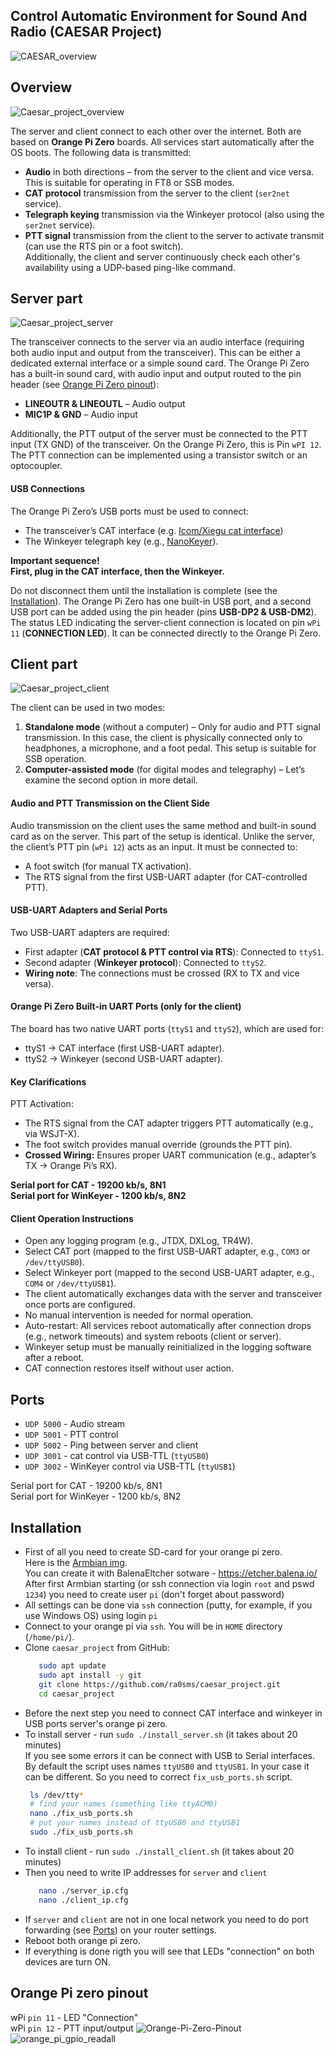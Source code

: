 ## Control Automatic Environment for Sound And Radio (CAESAR Project)

![CAESAR_overview](docs/CAESAR_overview.png)  

## Overview

![Caesar_project_overview](docs/caesar_diagram_overview.jpg)  

The server and client connect to each other over the internet. Both are based on **Orange Pi Zero** boards.
All services start automatically after the OS boots. The following data is transmitted:  
* **Audio** in both directions – from the server to the client and vice versa. This is suitable for operating in FT8 or SSB modes.  
* **CAT protocol** transmission from the server to the client (```ser2net``` service).  
* **Telegraph keying** transmission via the Winkeyer protocol (also using the ```ser2net``` service).  
* **PTT signal** transmission from the client to the server to activate transmit (can use the RTS pin or a foot switch).  
Additionally, the client and server continuously check each other's availability using a UDP-based ping-like command.  

## Server part

![Caesar_project_server](docs/caesar_diagram_server.jpg)  

The transceiver connects to the server via an audio interface (requiring both audio input and output from the transceiver). This can be either a dedicated external interface or a simple sound card. The Orange Pi Zero has a built-in sound card, with audio input and output routed to the pin header (see [Orange Pi Zero pinout](#orange-pi-zero-pinout)):  
* **LINEOUTR & LINEOUTL** – Audio output  
* **MIC1P & GND** – Audio input

Additionally, the PTT output of the server must be connected to the PTT input (TX GND) of the transceiver. On the Orange Pi Zero, this is Pin `wPI 12`. The PTT connection can be implemented using a transistor switch or an optocoupler.  
#### USB Connections
The Orange Pi Zero’s USB ports must be used to connect:
* The transceiver’s CAT interface  (e.g. [Icom/Xiegu cat interface](https://github.com/ra0sms/CAT_interface_for_Icom_Xiegu))
* The Winkeyer telegraph key (e.g., [NanoKeyer](https://github.com/ra0sms/nanokeyer)).  

**Important sequence!**  
**First, plug in the CAT interface, then the Winkeyer.** 

Do not disconnect them until the installation is complete (see the [Installation](#installation)). The Orange Pi Zero has one built-in USB port, and a second USB port can be added using the pin header (pins **USB-DP2 & USB-DM2**).  
The status LED indicating the server-client connection is located on pin `wPi 11` (**CONNECTION LED**). It can be connected directly to the Orange Pi Zero.

## Client part

![Caesar_project_client](docs/caesar_diagram_client.jpg)  

The client can be used in two modes:  
1. **Standalone mode** (without a computer) – Only for audio and PTT signal transmission. In this case, the client is physically connected only to headphones, a microphone, and a foot pedal. This setup is suitable for SSB operation.  
2. **Computer-assisted mode** (for digital modes and telegraphy) – Let’s examine the second option in more detail.  
#### Audio and PTT Transmission on the Client Side
Audio transmission on the client uses the same method and built-in sound card as on the server. This part of the setup is identical. Unlike the server, the client’s PTT pin (`wPi 12`) acts as an input. It must be connected to:
* A foot switch (for manual TX activation).  
* The RTS signal from the first USB-UART adapter (for CAT-controlled PTT).

#### USB-UART Adapters and Serial Ports
Two USB-UART adapters are required:
* First adapter (**CAT protocol & PTT control via RTS**): Connected to `ttyS1`.
* Second adapter (**Winkeyer protocol**): Connected to `ttyS2`.
* **Wiring note**: The connections must be crossed (RX to TX and vice versa).
#### Orange Pi Zero Built-in UART Ports (only for the client)
The board has two native UART ports (`ttyS1` and `ttyS2`), which are used for:
* ttyS1 → CAT interface (first USB-UART adapter).  
* ttyS2 → Winkeyer (second USB-UART adapter).  
#### Key Clarifications
PTT Activation:
* The RTS signal from the CAT adapter triggers PTT automatically (e.g., via WSJT-X).  
* The foot switch provides manual override (grounds the PTT pin).  
* **Crossed Wiring:** Ensures proper UART communication (e.g., adapter’s TX → Orange Pi’s RX).  

**Serial port for CAT - 19200 kb/s, 8N1**   
**Serial port for WinKeyer - 1200 kb/s, 8N2**

#### Client Operation Instructions
 
* Open any logging program (e.g., JTDX, DXLog, TR4W).  
* Select CAT port (mapped to the first USB-UART adapter, e.g., `COM3` or` /dev/ttyUSB0`).  
* Select Winkeyer port (mapped to the second USB-UART adapter, e.g., `COM4` or `/dev/ttyUSB1`).  
* The client automatically exchanges data with the server and transceiver once ports are configured.  
* No manual intervention is needed for normal operation.  
* Auto-restart: All services reboot automatically after connection drops (e.g., network timeouts) and system reboots (client or server).  
* Winkeyer setup must be manually reinitialized in the logging software after a reboot.  
* CAT connection restores itself without user action.  

## Ports

* `UDP 5000` - Audio stream
* `UDP 5001` - PTT control
* `UDP 5002` - Ping between server and client
* `UDP 3001` - cat control via USB-TTL (`ttyUSB0`)
* `UDP 3002` - WinKeyer control via USB-TTL (`ttyUSB1`)  

Serial port for CAT - 19200 kb/s, 8N1  
Serial port for WinKeyer - 1200 kb/s, 8N2  

## Installation

* First of all you need to create SD-card for your orange pi zero.  
 Here is the [Armbian img](http://nc.ra0sms.com:8000/img/Armbian_community_25.5.0_minimal.tar.gz).  
You can create it with BalenaEltcher sotware - https://etcher.balena.io/  
After first Armbian starting (or ssh connection via login `root` and pswd `1234`) you need to create user ```pi``` (don't forget about password)  
* All settings can be done via ```ssh``` connection (putty, for example, if you use Windows OS) using login `pi`    
* Connect to your orange pi via ```ssh```. You will be in ```HOME``` directory (```/home/pi/```).  
* Clone ```caesar_project``` from GitHub:  
   ``` bash
      sudo apt update
      sudo apt install -y git
      git clone https://github.com/ra0sms/caesar_project.git 
      cd caesar_project
   ```  
* Before the next step you need to connect CAT interface and winkeyer in USB ports server's orange pi zero.  
* To install server - run ```sudo ./install_server.sh``` (it takes about 20 minutes)    
   If you see some errors it can be connect with USB to Serial interfaces.  
   By default the script uses names ```ttyUSB0``` and ```ttyUSB1```. In your case it can be different. So you need to correct ```fix_usb_ports.sh``` script. 
   ```bash
    ls /dev/tty*
    # find your names (something like ttyACM0)
    nano ./fix_usb_ports.sh
    # put your names instead of ttyUSB0 and ttyUSB1
    sudo ./fix_usb_ports.sh
   ```  
* To install client - run ```sudo ./install_client.sh```  (it takes about 20 minutes)    
* Then you need to write IP addresses for ```server``` and ```client``` 
   ```bash
      nano ./server_ip.cfg 
      nano ./client_ip.cfg
   ```  
* If ```server``` and ```client``` are not in one local network you need to do port forwarding (see [Ports](#ports)) on your router settings.  
* Reboot both orange pi zero.  
* If everything is done rigth you will see that LEDs "connection" on both devices are turn ON.  

## Orange Pi zero pinout

wPi `pin 11` - LED "Connection"  
wPi `pin 12` - PTT input/output
![Orange-Pi-Zero-Pinout](docs/Orange-Pi-Zero-Pinout.png)  
![orange_pi_gpio_readall](docs/orange_pi_gpio_readall.png)





